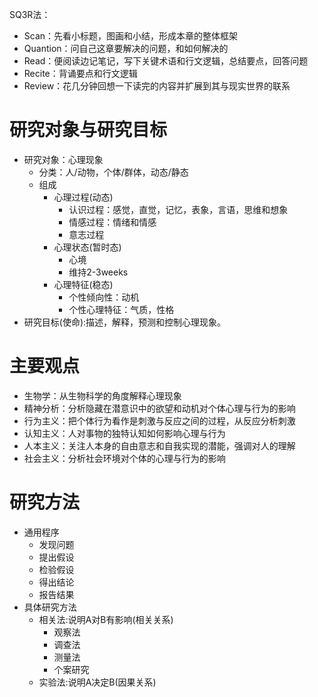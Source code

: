 SQ3R法：
- Scan：先看小标题，图画和小结，形成本章的整体框架
- Quantion：问自己这章要解决的问题，和如何解决的
- Read：便阅读边记笔记，写下关键术语和行文逻辑，总结要点，回答问题
- Recite：背诵要点和行文逻辑
- Review：花几分钟回想一下读完的内容并扩展到其与现实世界的联系
# 研究对象与研究目标
- 研究对象：心理现象
	- 分类：人/动物，个体/群体，动态/静态
	- 组成
		- 心理过程(动态)
			- 认识过程：感觉，直觉，记忆，表象，言语，思维和想象
			- 情感过程：情绪和情感
			- 意志过程
		- 心理状态(暂时态)
			- 心境
			- 维持2-3weeks
		- 心理特征(稳态)
			- 个性倾向性：动机
			- 个性心理特征：气质，性格
- 研究目标(使命):描述，解释，预测和控制心理现象。
# 主要观点
- 生物学：从生物科学的角度解释心理现象
- 精神分析：分析隐藏在潜意识中的欲望和动机对个体心理与行为的影响
- 行为主义：把个体行为看作是刺激与反应之间的过程，从反应分析刺激
- 认知主义：人对事物的独特认知如何影响心理与行为
- 人本主义：关注人本身的自由意志和自我实现的潜能，强调对人的理解
- 社会主义：分析社会环境对个体的心理与行为的影响
# 研究方法
- 通用程序
	- 发现问题
	- 提出假设
	- 检验假设
	- 得出结论
	- 报告结果
- 具体研究方法
	- 相关法:说明A对B有影响(相关关系)
		- 观察法
		- 调查法
		- 测量法
		- 个案研究
	- 实验法:说明A决定B(因果关系)